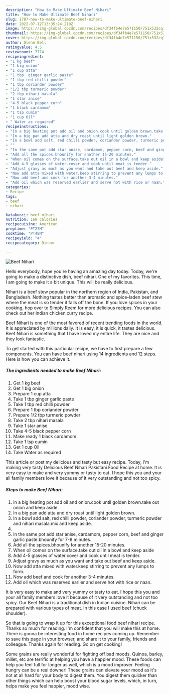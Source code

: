 ```yaml
---
description: "How to Make Ultimate Beef Nihari"
title: "How to Make Ultimate Beef Nihari"
slug: 1787-how-to-make-ultimate-beef-nihari
date: 2022-07-12T13:35:24.210Z
image: https://img-global.cpcdn.com/recipes/df34fb4e7e571150/751x532cq70/beef-nihari-recipe-main-photo.jpg
thumbnail: https://img-global.cpcdn.com/recipes/df34fb4e7e571150/751x532cq70/beef-nihari-recipe-main-photo.jpg
cover: https://img-global.cpcdn.com/recipes/df34fb4e7e571150/751x532cq70/beef-nihari-recipe-main-photo.jpg
author: Glenn Bell
ratingvalue: 4.5
reviewcount: 7774
recipeingredient:
- "1 kg beef"
- "1 big onion"
- "1 cup atta"
- "1 tbp  ginger garlic paste"
- "1 tbp red chilli powder"
- "1 tbp coriander powder"
- "1/2 tbp turmeric powder"
- "2 tbp nihari masala"
- "1 star anise"
- "4-5 black pepper corn"
- "1 black cardamom"
- "1 tsp cumin"
- "1 cup Oil"
- " Water as required"
recipeinstructions:
- "In a big heating pot add oil and onion.cook until golden brown.take out onion and keep aside."
- "In a big pan add atta and dry roast until light golden brown."
- "In a bowl add salt, red chilli powder, coriander powder, turmeric powder and nihari masala.mix and keep aside."
- ""
- "In the same pot add star anise, cardamom, pepper corn, beef and ginger garlic paste.bhounify for 7-8 minutes."
- "Add all the spices.bhounify for another 15-20 minutes."
- "When oil comes on the surface.take out oil in a bowl and keep aside"
- "Add 4-5 glasses of water.cover and cook until meat is tender."
- "Adjust gravy as much as you want and take out beef and keep aside."
- "Now add atta mixed with water.keep stirring to prevent any lumps to form."
- "Now add beef and cook for another 3-4 minutes."
- "Add oil which was reserved earlier and serve hot with rice or naan."
categories:
- Recipe
tags:
- beef
- nihari

katakunci: beef nihari 
nutrition: 160 calories
recipecuisine: American
preptime: "PT27M"
cooktime: "PT48M"
recipeyield: "4"
recipecategory: Dinner

---
```



![Beef Nihari](https://img-global.cpcdn.com/recipes/df34fb4e7e571150/751x532cq70/beef-nihari-recipe-main-photo.jpg)

Hello everybody, hope you're having an amazing day today. Today, we're going to make a distinctive dish, beef nihari. One of my favorites. This time, I am going to make it a bit unique. This will be really delicious.

Nihari is a beef stew popular in the northern region of India, Pakistan, and Bangladesh. Nothing tastes better than aromatic and spice-laden beef stew where the meat is so tender it falls off the bone. If you love spices in your cooking, hop over to Simply Reem for more delicious recipes. You can also check out her Indian chicken curry recipe.

Beef Nihari is one of the most favored of recent trending foods in the world. It is appreciated by millions daily. It is easy, it is quick, it tastes delicious. Beef Nihari is something that I have loved my entire life. They are nice and they look fantastic.


To get started with this particular recipe, we have to first prepare a few components. You can have beef nihari using 14 ingredients and 12 steps. Here is how you can achieve it.

<!--inarticleads1-->

##### The ingredients needed to make Beef Nihari:

1. Get 1 kg beef
1. Get 1 big onion
1. Prepare 1 cup atta
1. Take 1 tbp  ginger garlic paste
1. Take 1 tbp red chilli powder
1. Prepare 1 tbp coriander powder
1. Prepare 1/2 tbp turmeric powder
1. Take 2 tbp nihari masala
1. Take 1 star anise
1. Take 4-5 black pepper corn
1. Make ready 1 black cardamom
1. Take 1 tsp cumin
1. Get 1 cup Oil
1. Take  Water as required


This article or post my delicious and tasty but easy recipe. Today, I&#39;m making very tasty Delicious Beef Nihari Pakistani Food Recipe at home. It is very easy to make and very yummy or tasty to eat. I hope this you and your all family members love it because of it very outstanding and not too spicy. 

<!--inarticleads2-->

##### Steps to make Beef Nihari:

1. In a big heating pot add oil and onion.cook until golden brown.take out onion and keep aside.
1. In a big pan add atta and dry roast until light golden brown.
1. In a bowl add salt, red chilli powder, coriander powder, turmeric powder and nihari masala.mix and keep aside.
1. 
1. In the same pot add star anise, cardamom, pepper corn, beef and ginger garlic paste.bhounify for 7-8 minutes.
1. Add all the spices.bhounify for another 15-20 minutes.
1. When oil comes on the surface.take out oil in a bowl and keep aside
1. Add 4-5 glasses of water.cover and cook until meat is tender.
1. Adjust gravy as much as you want and take out beef and keep aside.
1. Now add atta mixed with water.keep stirring to prevent any lumps to form.
1. Now add beef and cook for another 3-4 minutes.
1. Add oil which was reserved earlier and serve hot with rice or naan.


It is very easy to make and very yummy or tasty to eat. I hope this you and your all family members love it because of it very outstanding and not too spicy. Our Beef Nihari is a traditional dish in Indian cuisine. Nihari can be prepared with various types of meat. In this case I used beef (chuck shoulder). 

So that is going to wrap it up for this exceptional food beef nihari recipe. Thanks so much for reading. I'm confident that you will make this at home. There is gonna be interesting food in home recipes coming up. Remember to save this page in your browser, and share it to your family, friends and colleague. Thanks again for reading. Go on get cooking!

Some grains are really wonderful for fighting off bad moods. Quinoa, barley, millet, etc are terrific at helping you have a happier mood. These foods can help you feel full for longer as well, which is a mood improver. Feeling hungry can be a real downer! These grains can elevate your mood as it's not at all hard for your body to digest them. You digest them quicker than other things which can help boost your blood sugar levels, which, in turn, helps make you feel happier, mood wise.
